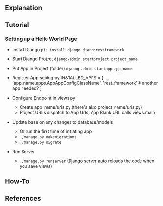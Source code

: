 ## Explanation

## Tutorial

### Setting up a Hello World Page
- Install Django
    `pip install django djangorestframework`
- Start Django Project
    `django-admin startproject project_name`
- Put App in Project (folder)
    `djanog-admin startapp app_name`
- Register App
    setting.py.INSTALLED_APPS = [
        ...,
        'app_name.apps.AppAppConfigClassName',
        'rest_framework' # another app needed?
    ]
- Configure Endpoint in views.py
    - Create app_name/urls.py (there's also project_name/urls.py)
    - Project URLs dispatch to App Urls, App Blank URL calls views.main

- Update base on any changes to database/models
    - Or run the first time of initiating app 
    - `./manage.py makemigrations`
    - `./manage.py migrate`
- Run Server
    - `./manage.py runserver`
    (Django server auto reloads the code when you save views)

## How-To


## References
